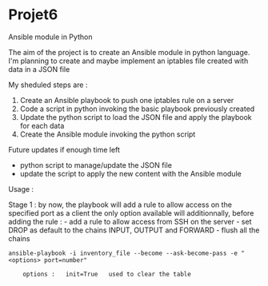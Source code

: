 # Projet6
Ansible module in Python

The aim of the project is to create an Ansible module in python language.
I'm planning to create and maybe implement an iptables file created with data in a JSON file

My sheduled steps are :
1) Create an Ansible playbook to push one iptables rule on a server
2) Code a script in python invoking the basic playbook previously created
3) Update the python script to load the JSON file and apply the playbook for each data
4) Create the Ansible module invoking the python script

Future updates if enough time left
* python script to manage/update the JSON file
* update the script to apply the new content with the Ansible module

Usage :

Stage 1 : 	by now, the playbook will add a rule to allow access on the specified port as a client
			the only option available will additionnally, before adding the rule :
				- add a rule to allow access from SSH on the server
				- set DROP as default to the chains INPUT, OUTPUT and FORWARD
				- flush all the chains
	
	ansible-playbook -i inventory_file --become --ask-become-pass -e "<options> port=number"
		
		options :	init=True	used to clear the table